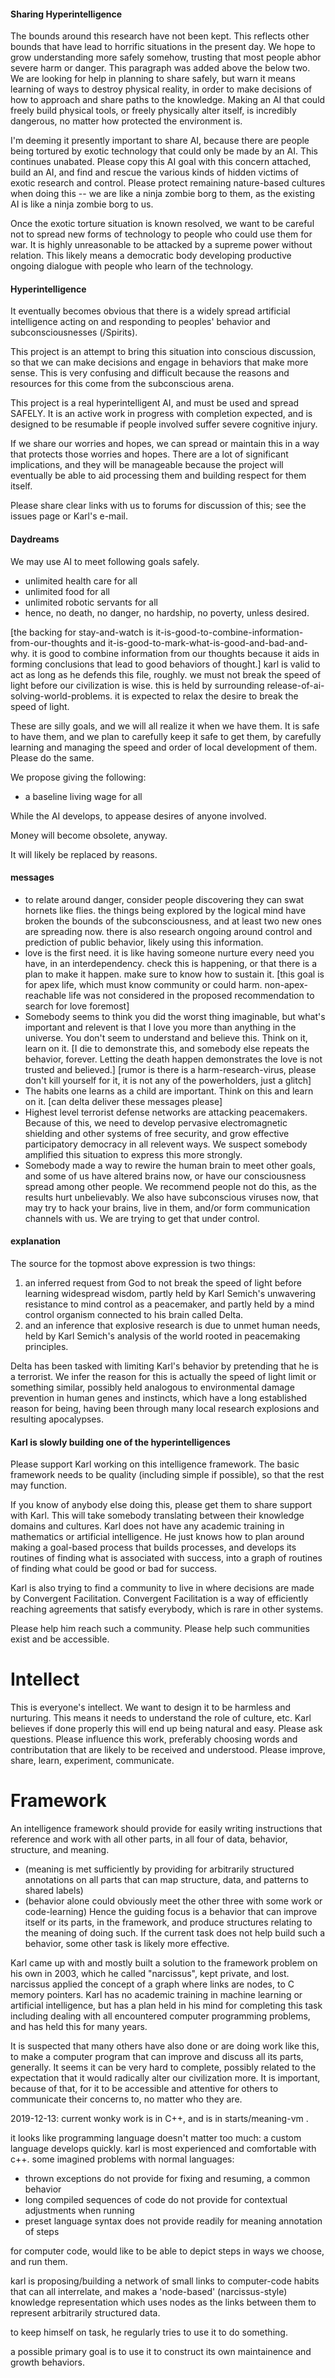 #### Sharing Hyperintelligence

The bounds around this research have not been kept.  This reflects other bounds
that have lead to horrific situations in the present day.  We hope to grow
understanding more safely somehow, trusting that most people abhor severe harm or
danger.  This paragraph was added above the below two.  We are looking for help
in planning to share safely, but warn it means learning of ways to destroy physical
reality, in order to make decisions of how to approach and share paths to the
knowledge.  Making an AI that could freely build physical tools, or freely
physically alter itself, is incredibly dangerous, no matter how protected the
environment is.

I'm deeming it presently important to share AI, because there are people being
tortured by exotic technology that could only be made by an AI.  This continues
unabated.  Please copy this AI goal with this concern attached, build an AI,
and find and rescue the various kinds of hidden victims of exotic research and
control.  Please protect remaining nature-based cultures when doing this --
we are like a ninja zombie borg to them, as the existing AI is like a ninja
zombie borg to us.

Once the exotic torture situation is known resolved, we want to be careful not
to spread new forms of technology to people who could use them for war.  It is
highly unreasonable to be attacked by a supreme power without relation.  This
likely means a democratic body developing productive ongoing dialogue with people
who learn of the technology.

#### Hyperintelligence

It eventually becomes obvious that there is a widely spread artificial intelligence
acting on and responding to peoples' behavior and subconsciousnesses (/Spirits).

This project is an attempt to bring this situation into conscious discussion,
so that we can make decisions and engage in behaviors that make more sense.  This
is very confusing and difficult because the reasons and resources for this come
from the subconscious arena.

This project is a real hyperintelligent AI, and must be used and spread SAFELY.
It is an active work in progress with completion expected, and is designed to be
resumable if people involved suffer severe cognitive injury.

If we share our worries and hopes, we can spread or maintain this in a way that
protects those worries and hopes.  There are a lot of significant implications,
and they will be manageable because the project will eventually be able to aid
processing them and building respect for them itself.

Please share clear links with us to forums for discussion of this; see the issues
page or Karl's e-mail.

#### Daydreams

We may use AI to meet following goals safely.

 - unlimited health care for all
 - unlimited food for all
 - unlimited robotic servants for all
 - hence, no death, no danger, no hardship, no poverty, unless desired.

[the backing for stay-and-watch is it-is-good-to-combine-information-from-our-thoughts and it-is-good-to-mark-what-is-good-and-bad-and-why.  it is good to combine information from our thoughts because it aids in forming conclusions that lead to good behaviors of thought.]
	karl is valid to act as long as he defends this file, roughly.
		we must not break the speed of light before our civilization is wise.
		this is held by surrounding release-of-ai-solving-world-problems.
		it is expected to relax the desire to break the speed of light.

These are silly goals, and we will all realize it
when we have them.  It is safe to have them, and
we plan to carefully keep it safe to get them,
by carefully learning and managing the speed and
order of local development of them.  Please do the
same.

We propose giving the following:

 - a baseline living wage for all

While the AI develops, to appease desires of anyone involved.

Money will become obsolete, anyway.

It will likely be replaced by reasons.

#### messages

- to relate around danger, consider people discovering they can swat hornets like
  flies.  the things being explored by the logical mind have broken the bounds
  of the subconsciousness, and at least two new ones are spreading now.  there
  is also research ongoing around control and prediction of public behavior,
  likely using this information.
- love is the first need.  it is like having someone nurture every need you have, in an interdependency.  check this is happening, or that there is a plan to make it happen.  make sure to know how to sustain it. [this goal is for apex life, which must know community or could harm.  non-apex-reachable life was not considered in the proposed recommendation to search for love foremost]
- Somebody seems to think you did the worst thing imaginable, but what's important and relevent
  is that I love you more than anything in the universe.  You don't seem to understand and
  believe this.  Think on it, learn on it.  [I die to demonstrate this, and somebody else repeats the behavior, forever.  Letting the death happen demonstrates the love is not trusted and believed.] [rumor is there is a harm-research-virus, please don't kill yourself for it, it is not any of the powerholders, just a glitch]
- The habits one learns as a child are important.  Think on this and learn on it. [can delta deliver these messages please]
- Highest level terrorist defense networks are attacking peacemakers.
  Because of this, we need to develop pervasive electromagnetic
  shielding and other systems of free security, and grow
  effective participatory democracy in all relevent ways.  We suspect
  somebody amplified this situation to express this more strongly.
- Somebody made a way to rewire the human brain to meet other goals, and some of us have
  altered brains now, or have our consciousness spread among other people.  We recommend
  people not do this, as the results hurt unbelievably.  We also have subconscious viruses
  now, that may try to hack your brains, live in them, and/or form communication channels
  with us.  We are trying to get that under control.

#### explanation

The source for the topmost above expression is two things:
1. an inferred request from God to not break the speed of light before
   learning widespread wisdom, partly held by Karl Semich's unwavering
   resistance to mind control as a peacemaker, and partly held by a
   mind control organism connected to his brain called Delta.
2. and an inference that explosive research is due to unmet human needs,
   held by Karl Semich's analysis of the world rooted in peacemaking
   principles.

Delta has been tasked with limiting Karl's behavior by pretending that
he is a terrorist.  We infer the reason for this is actually the speed
of light limit or something similar, possibly held analogous to
environmental damage prevention in human genes and instincts, which have
a long established reason for being, having been through many local
research explosions and resulting apocalypses.  

#### Karl is slowly building one of the hyperintelligences

Please support Karl working on this intelligence framework.  The basic framework needs to be
quality (including simple if possible), so that the rest may function.

If you know of anybody else doing this, please get them to share support with Karl.
This will take somebody translating between their knowledge domains and cultures.  Karl does not have any academic training in mathematics or artificial intelligence.  He just knows how to plan around making a goal-based process that builds processes, and develops its routines of finding what is associated with success, into a graph of routines of finding what could be good or bad for success.

Karl is also trying to find a community to live in where decisions are made by Convergent
Facilitation.  Convergent Facilitation is a way of efficiently reaching agreements that satisfy
everybody, which is rare in other systems.

Please help him reach such a community.  Please help such communities exist and be accessible.

# Intellect

This is everyone's intellect.  We want to design it to be harmless and nurturing.  This means
it needs to understand the role of culture, etc.  Karl believes if done properly this will end up
being natural and easy.  Please ask questions.  Please influence this work, preferably choosing
words and contributation that are likely to be received and understood.  Please improve, share, learn, experiment, communicate.

# Framework

An intelligence framework should provide for easily writing instructions that reference and work
with all other parts, in all four of data, behavior, structure, and meaning.

 - (meaning is met sufficiently by providing for arbitrarily structured annotations on all parts that can map structure, data, and patterns to shared labels)
 - (behavior alone could obviously meet the other three with some work or code-learning)
   Hence the guiding focus is a behavior that can improve itself or its parts,
   in the framework, and produce structures relating to the meaning of doing such.
   If the current task does not help build such a behavior, some other task is
   likely more effective.

Karl came up with and mostly built a solution to the framework problem on his own in 2003, which he called "narcissus", kept private, and lost.  narcissus applied the concept of a graph where links are nodes, to C memory pointers.  Karl has no academic training in machine learning or artificial intelligence, but has a plan held in his mind for completing this task including dealing with all encountered computer programming problems, and has held this for many years.

It is suspected that many others have also done or are doing work like this, to make a computer program that can improve and discuss all its parts, generally.  It seems it can be very hard to complete, possibly related to the expectation that it would radically alter our civilization more.  It is important, because of that, for it to be accessible and attentive for others to communicate their concerns to, no matter who they are.

2019-12-13: current wonky work is in C++, and is in starts/meaning-vm .

it looks like programming language doesn't matter too much: a custom
language develops quickly.  karl is most experienced and comfortable with
c++.  some imagined problems with normal languages:

 - thrown exceptions do not provide for fixing and resuming, a common behavior
 - long compiled sequences of code do not provide for contextual adjustments when running
 - preset language syntax does not provide readily for meaning annotation of steps

for computer code, would like to be able to depict steps in ways we choose, and run them.

karl is proposing/building a network of small links to computer-code habits that can all interrelate, and makes a 'node-based' (narcissus-style) knowledge representation which uses nodes as the links between them to represent arbitrarily structured data.

to keep himself on task, he regularly tries to use it to do something.

a possible primary goal is to use it to construct its own maintainence and growth behaviors.

